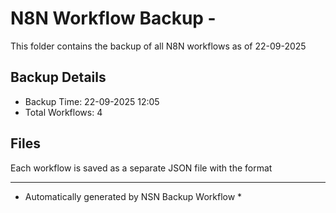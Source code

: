 # N8N Workflow Backup - 
This folder contains the backup of all N8N workflows as of 22-09-2025

## Backup Details
- Backup Time: 22-09-2025 12:05
- Total Workflows: 4

## Files
Each workflow is saved as a separate JSON file with the format

-----------
* Automatically generated by NSN Backup Workflow *